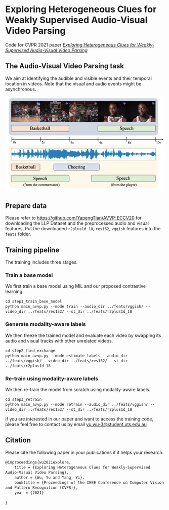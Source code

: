 # Exploring Heterogeneous Clues for Weakly Supervised Audio-Visual Video Parsing
Code for CVPR 2021 paper [_Exploring Heterogeneous Clues for Weakly-Supervised Audio-Visual Video Parsing_](https://yu-wu.net/pdf/CVPR21_audio.pdf)


## The Audio-Visual Video Parsing task
We aim at identifying the audible and visible events and their temporal location in videos. Note that the visual and audio events might be asynchronous.
<div align=center><img src="https://github.com/Yu-Wu/Modaily-Aware-Audio-Visual-Video-Parsing/blob/master/task.png" width="600"></div>


## Prepare data
Please refer to https://github.com/YapengTian/AVVP-ECCV20 for downloading the LLP Dataset and the preprocessed audio and visual features.
Put the downloaded `r2plus1d_18`, `res152`, `vggish` features into the `feats` folder.


## Training pipeline
The training includes three stages.

### Train a base model
We first train a base model using MIL and our proposed contrastive learning.
```shell
cd step1_train_base_model
python main_avvp.py --mode train --audio_dir ../feats/vggish/ --video_dir ../feats/res152/ --st_dir ../feats/r2plus1d_18
```


### Generate modality-aware labels
We then freeze the trained model and evaluate each video by swapping its audio and visual tracks with other unrelated videos.
```shell
cd step2_find_exchange
python main_avvp.py --mode estimate_labels --audio_dir ../feats/vggish/ --video_dir ../feats/res152/ --st_dir ../feats/r2plus1d_18
```

### Re-train using modality-aware labels
We then re-train the model from scratch using modality-aware labels.
```shell
cd step3_retrain
python main_avvp.py --mode retrain --audio_dir ../feats/vggish/ --video_dir ../feats/res152/ --st_dir ../feats/r2plus1d_18
```


If you are interested in our paper and want to access the training code, please feel free to contact us by email yu.wu-3@student.uts.edu.au



## Citation

Please cite the following paper in your publications if it helps your research:


    @inproceedings{wu2021explore,
        title = {Exploring Heterogeneous Clues for Weakly-Supervised Audio-Visual Video Parsing},
        author = {Wu, Yu and Yang, Yi},
        booktitle = {Proceedings of the IEEE Conference on Computer Vision and Pattern Recognition (CVPR)},
        year = {2021}
        
    }
    
